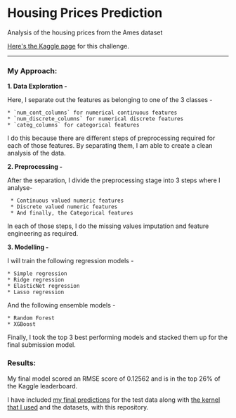 # Housing Prices Prediction
Analysis of the housing prices from the Ames dataset

[Here's the Kaggle page](https://www.kaggle.com/c/house-prices-advanced-regression-techniques) for this challenge.

----------

### My Approach:

**1. Data Exploration -**
    
Here, I separate out the features as belonging to one of the 3 classes -
    
    * `num_cont_columns` for numerical continuous features
    * `num_discrete_columns` for numerical discrete features
    * `categ_columns` for categorical features
       
I do this because there are different steps of preprocessing required for each of those features. By separating them, I am able to create a clean analysis of the data.

**2. Preprocessing -**
    
After the separation, I divide the preprocessing stage into 3 steps where I analyse-
    
     * Continuous valued numeric features
     * Discrete valued numeric features
     * And finally, the Categorical features
        
In each of those steps, I do the missing values imputation and feature engineering as required.

**3. Modelling -**

I will train the following regression models -

    * Simple regression
    * Ridge regression
    * ElasticNet regression
    * Lasso regression
    
And the following ensemble models - 

    * Random Forest
    * XGBoost
    
Finally, I took the top 3 best performing models and stacked them up for the final submission model.
    
### Results:
    
My final model scored an RMSE score of 0.12562 and is in the top 26% of the Kaggle leaderboard.
    
I have included [my final predictions](https://github.com/nityeshaga/housing_prices_prediction/blob/master/submission.csv) 
for the test data along with [the kernel that I used](https://github.com/nityeshaga/housing_prices_prediction/blob/master/analysis_housing_prices.ipynb) and the datasets, with this repository.
